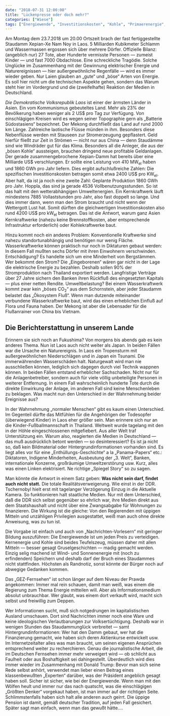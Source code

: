 ```yaml
---
date: "2018-07-31 12:00:00"
title: "Lückenpresse oder doch mehr?"
categories: ["Wiese"]
tags: ["Energiewende", "Investitionskosten", "Kohle", "Primaerenergie", "Wasserkraft", "Windenergie"]
---
```


Am Montag dem 23.7.2018 um 20.00 Ortszeit brach der fast fertiggestellte Staudamm Xepian-Xe Nam Noy in Laos. 5 Milliarden Kubikmeter Schlamm und Wassermassen ergossen sich über mehrere Dörfer. Offizielle Bilanz: (angeblich nur) 27 Tote, aber Hunderte vermisste Personen — zumeist Kinder — und fast 7000 Obdachlose. Eine schreckliche Tragödie. Solche Unglücke im Zusammenhang mit der Gewinnung elektrischer Energie und Naturereignissen — hier außergewöhnliche Regenfälle — wird es immer wieder geben. Nur Laien glauben an „gute“ und „böse“ Arten von Energie. Es soll hier nicht um die technischen Aspekte gehen, sondern das Warum steht hier im Vordergrund und die (zweifelhafte) Reaktion der Medien in Deutschland.

_Die Demokratische Volksrepublik Laos_ ist einer der ärmsten Länder in Asien. Ein vom Kommunismus gebeuteltes Land. Mehr als 23% der Bevölkerung haben weniger als 2 US$ pro Tag zur Verfügung. Von einschlägigen Kreisen wird es wegen seiner Topographie gern als „Batterie Südostasiens“ bezeichnet. Der Mekong durchfließt das Land auf rund 2000 km Länge. Zahlreiche laotische Flüsse münden in ihm. Besonders diese Nebenflüsse werden mit Stauseen zur Stromerzeugung gepflastert. Geld hierfür fließt zur Zeit in Strömen — nicht nur aus China — denn Staudämme sind wie Windräder gut für das Klima. Besonders all die Anleger, die aus der „bösen Kohle“ aussteigen, brauchen dringend neue profitable Geldanlagen. Der gerade zusammengebrochene Xepian-Damm hat bereits über eine Milliarde US$ verschlungen. Er sollte eine Leistung von 410 MW<sub>el</sub> haben und 1860 GWh pro Jahr liefern. Dies ergibt aufschlußreiche Zahlen: Die spezifischen Investitionskosten betragen somit etwa 2400 US$ pro KW<sub>el</sub>. Aber halt, da ist ja noch eine zweite Zahl: Geplante Produktion 1860 GWh pro Jahr. Hoppla, das sind ja gerade 4536 Vollbenutzungsstunden. So ist das halt mit den wetterabhängigen Umweltenergien. Ein Kernkraftwerk läuft mindestens 7885 Vollaststunden pro Jahr, also fast doppelt so lange. Und dies immer dann, wenn man den Strom braucht und nicht wenn der Wettergott Lust hat. Somit dürften die gleichwertigen Investitionskosten also rund 4200 US$ pro kW<sub>el</sub> betragen. Das ist die Antwort, warum ganz Asien Kernkraftwerke (nahezu keine Brennstoffkosten, aber entsprechende Infrastruktur erforderlich) oder Kohlekraftwerke baut.

Hinzu kommt noch ein anderes Problem: Konventionelle Kraftwerke sind nahezu standortunabhängig und benötigen nur wenig Fläche. Wasserkraftwerke können praktisch nur noch in Diktaturen gebaut werden: In diesem Fall mußten sechs Dörfer mit ihren Einwohnern verschwinden. Entschädigung? Es handelte sich um eine Minderheit von Bergstämmen. Wer bekommt den Strom? Die „Eingeborenen“ wären gar nicht in der Lage die elektrische Energie zu bezahlen. Deshalb sollen 90% der Stromproduktion nach Thailand exportiert werden. Langfristige Verträge über 27 Jahre sichern den Banken ihren Rückfluß des eingesetzten Kapitals — plus einer netten Rendite. Umweltbelastung? Bei einem Wasserkraftwerk kommt zwar kein „böses CO<sub>2</sub>“ aus dem Schornstein, aber jeder Staudamm belastet das „Ökosystem Fluß“. Wenn man dutzende miteinander verbundene Wasserkraftwerke baut, wird das einen erheblichen Einfluß auf Flora und Fauna haben. Der Mekong ist aber die Lebensader für die Flußanrainer von China bis Vietnam.


## Die Berichterstattung in unserem Lande

Erinnern sie sich noch an Fukushima? Von morgens bis abends gab es kein anderes Thema. Nun ist Laos auch nicht weiter als Japan. In beiden Fällen war die Ursache ein Naturereignis. In Laos ein Tropensturm mit außergewöhnlichen Niederschlägen und in Japan ein Tsunami. Die immerwährenden Wasserschäden halt. Naturgewalt wird man nie ausschließen können, lediglich sich dagegen durch viel Technik wappnen können. In beiden Fällen entstand erheblicher Sachschaden. Nicht nur für die Anlagenbetreiber, sondern auch für viele völlig unbeteiligte Personen in weiterer Entfernung. In einem Fall wahrscheinlich hunderte Tote durch die direkte Einwirkung der Anlage, im anderen Fall sind keine Menschenleben zu beklagen. Was macht nun den Unterschied in der Wahrnehmung beider Ereignisse aus?

In der Wahrnehmung „normaler Menschen“ gibt es kaum einen Unterschied. Im Gegenteil dürfte das Mitfühlen für die Angehörigen der Todesopfer (überwiegend Kinder) in Laos eher größer sein. Man erinnere sich nur an die Kinder-Fußballmannschaft in Thailand. Weltweit wurde tagelang mit den in der Höhle eingeschlossenen mitgefiebert. Aus aller Welt traf Unterstützung ein. Warum also, reagierten die Medien in Deutschland — das muß ausdrücklich betont werden — so desinteressiert? Es ist ja nicht so, daß kein Bildmaterial oder Hintergrundinformationen vorhanden sind. Es liegt alles vor für eine „Enthüllungs-Geschichte“ a la „Panama-Papers“ etc.: Diktatoren, Indigene Minderheiten, Ausbeutung der „3. Welt“, Banken, internationale Konzerne, großräumige Umweltzerstörung usw. Kurz, alles was einen Linken elektrisiert. Ne richtige „Spiegel Story“ so zu sagen.

Man könnte die Antwort in einem Satz geben: __Was nicht sein darf, findet auch nicht statt.__ Die totale Realitätsverweigerung. Wie einst in der DDR. Tschernobyl hielt erst mit tagelanger Verzögerung Einzug in die Aktuelle Kamera. So funktionieren halt staatliche Medien. Nur mit dem Unterschied, daß die DDR sich selbst gegenüber so ehrlich war, ihre Medien direkt aus dem Staatshaushalt und nicht über eine Zwangsabgabe für Wohnungen zu finanzieren. Die Wirkung ist die gleiche: Von den Regierenden mit üppigen Mitteln und unzähligen Privilegien ausgestattet, weiß man auch ohne direkte Anweisung, was zu tun ist.

Die Vorgabe ist einfach und auch von „Nachrichten-Vorlesern“ mit geringer Bildung auszuführen: Die Energiewende ist um jeden Preis zu verteidigen. Kernenergie und Kohle sind beides Teufelszeug, müssen daher mit allen Mitteln — besser gesagt Gruselgeschichten — madig gemacht werden. Einzig selig machend ist Wind- und Sonnenenergie mit (noch zu erfindenden) Speichern und deshalb darf der Bruch eines Staudammes nicht stattfinden. Höchsten als Randnotiz, sonst könnte der Bürger noch auf abwegige Gedanken kommen.

Das „GEZ-Fernsehen“ ist schon länger auf dem Niveau der Prawda angekommen: Immer mal rein schauen, damit man weiß, was einem die Regierung zum Thema Energie mitteilen will. Aber als Informationsmedium absolut unbrauchbar. Wer glaubt, was einem dort verkauft wird, macht sich selbst und freiwillig zum Deppen.

Wer Informationen sucht, muß sich notgedrungen im kapitalistischen Ausland umschauen. Dort sind Nachrichten immer noch eine Ware und keine ideologischen Verlautbarungen zur Volksertüchtigung. Deshalb war in wenigen Stunden das Staudammunglück verbreitet — samt Hintergrundinformationen: Wer hat den Damm gebaut, wer hat die Finanzierung gemacht, wie haben sich deren Aktienkurse entwickelt usw. Im Internetzeitalter alles was man braucht, um seinen eigenen Ansprüchen entsprechend weiter zu recherchieren. Genau die journalistische Arbeit, die im Deutschen Fernsehen immer mehr verweigert wird — ob schlicht aus Faulheit oder aus Boshaftigkeit sei dahingestellt. Überdeutlich wird dies immer wieder im Zusammenhang mit Donald Trump: Bevor man sich seine Rede selbst anhört, verwendet man lieber einen Beitrag eines klassenbewußten „Experten“ darüber, was der Präsident angeblich gesagt haben soll. Sicher ist sicher, wie bei der Energiewende. Wenn man mit den Wölfen heult und immer nur das nach quatscht, was die einschlägigen „Größten Denker“ vorgekaut haben, ist man immer auf der richtigen Seite. Schlimmstenfalls haben sich halt alle anderen auch geirrt. Die üppige Pension ist damit, gemäß deutscher Tradition, auf jeden Fall gesichert. Später sagt man einfach, wenn man das gewußt hätte….

